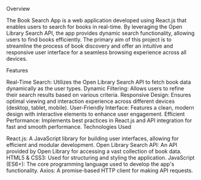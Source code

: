 Overview

The Book Search App is a web application developed using React.js that enables users to search for books in real-time. By leveraging the Open Library Search API, the app provides dynamic search functionality, allowing users to find books efficiently. The primary aim of this project is to streamline the process of book discovery and offer an intuitive and responsive user interface for a seamless browsing experience across all devices.

Features

Real-Time Search:
Utilizes the Open Library Search API to fetch book data dynamically as the user types.
Dynamic Filtering: Allows users to refine their search results based on various criteria.
Responsive Design: Ensures optimal viewing and interaction experience across different devices (desktop, tablet, mobile).
User-Friendly Interface: Features a clean, modern design with interactive elements to enhance user engagement.
Efficient Performance: Implements best practices in React.js and API integration for fast and smooth performance.
Technologies Used

React.js: A JavaScript library for building user interfaces, allowing for efficient and modular development.
Open Library Search API: An API provided by Open Library for accessing a vast collection of book data.
HTML5 & CSS3: Used for structuring and styling the application.
JavaScript (ES6+): The core programming language used to develop the app's functionality.
Axios: A promise-based HTTP client for making API requests.
